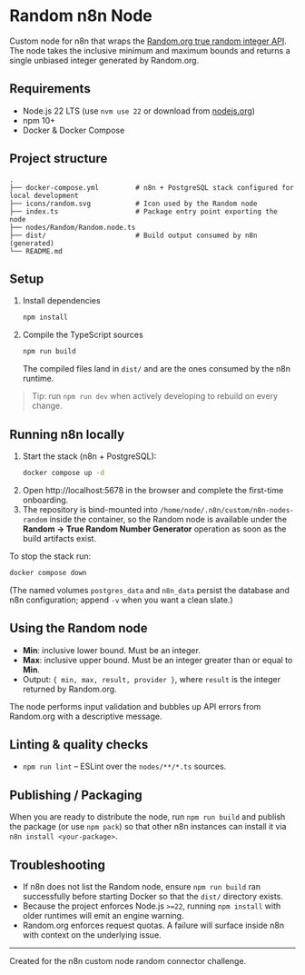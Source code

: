 ﻿# Random n8n Node

Custom node for n8n that wraps the [Random.org true random integer API](https://www.random.org/integers/). The node takes the inclusive minimum and maximum bounds and returns a single unbiased integer generated by Random.org.

## Requirements

- Node.js 22 LTS (use `nvm use 22` or download from [nodejs.org](https://nodejs.org))
- npm 10+
- Docker & Docker Compose

## Project structure

```
.
├── docker-compose.yml         # n8n + PostgreSQL stack configured for local development
├── icons/random.svg           # Icon used by the Random node
├── index.ts                   # Package entry point exporting the node
├── nodes/Random/Random.node.ts
├── dist/                      # Build output consumed by n8n (generated)
└── README.md
```

## Setup

1. Install dependencies
   ```bash
   npm install
   ```
2. Compile the TypeScript sources
   ```bash
   npm run build
   ```
   The compiled files land in `dist/` and are the ones consumed by the n8n runtime.

> Tip: run `npm run dev` when actively developing to rebuild on every change.

## Running n8n locally

1. Start the stack (n8n + PostgreSQL):
   ```bash
   docker compose up -d
   ```
2. Open http://localhost:5678 in the browser and complete the first-time onboarding.
3. The repository is bind-mounted into `/home/node/.n8n/custom/n8n-nodes-random` inside the container, so the Random node is available under the **Random → True Random Number Generator** operation as soon as the build artifacts exist.

To stop the stack run:
```bash
docker compose down
```
(The named volumes `postgres_data` and `n8n_data` persist the database and n8n configuration; append `-v` when you want a clean slate.)

## Using the Random node

- **Min**: inclusive lower bound. Must be an integer.
- **Max**: inclusive upper bound. Must be an integer greater than or equal to **Min**.
- Output: `{ min, max, result, provider }`, where `result` is the integer returned by Random.org.

The node performs input validation and bubbles up API errors from Random.org with a descriptive message.

## Linting & quality checks

- `npm run lint` – ESLint over the `nodes/**/*.ts` sources.

## Publishing / Packaging

When you are ready to distribute the node, run `npm run build` and publish the package (or use `npm pack`) so that other n8n instances can install it via `n8n install <your-package>`.

## Troubleshooting

- If n8n does not list the Random node, ensure `npm run build` ran successfully before starting Docker so that the `dist/` directory exists.
- Because the project enforces Node.js `>=22`, running `npm install` with older runtimes will emit an engine warning.
- Random.org enforces request quotas. A failure will surface inside n8n with context on the underlying issue.

---

Created for the n8n custom node random connector challenge.
